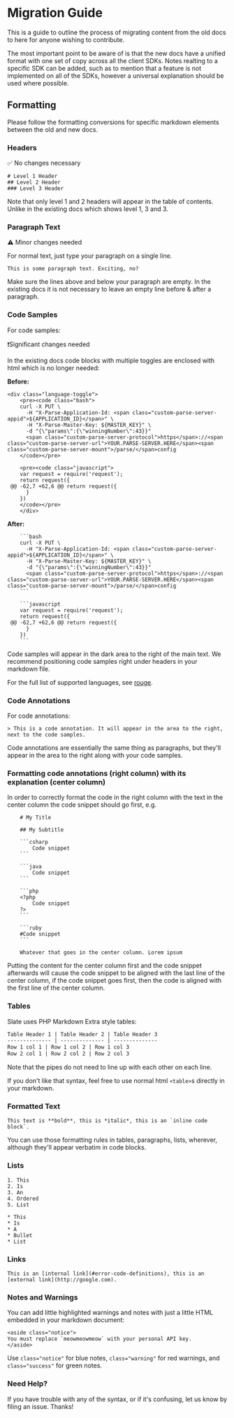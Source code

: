 # Migration Guide
This is a guide to outline the process of migrating content from the old docs to here for anyone wishing to contribute.

The most important point to be aware of is that the new docs have a unified format with one set of copy across all the client SDKs. Notes realting to a specific SDK can be added, such as to mention that a feature is not implemented on all of the SDKs, however a universal explanation should be used where possible.

## Formatting
Please follow the formatting conversions for specific markdown elements between the old and new docs.

### Headers
✅ No changes necessary

    # Level 1 Header
    ## Level 2 Header
    ### Level 3 Header

Note that only level 1 and 2 headers will appear in the table of contents. Unlike in the existing docs which shows level 1, 3 and 3.

### Paragraph Text
⚠️ Minor changes needed

For normal text, just type your paragraph on a single line.

    This is some paragraph text. Exciting, no?

Make sure the lines above and below your paragraph are empty. In the existing docs it is not necessary to leave an empty line before & after a paragraph.

### Code Samples

For code samples:

❗️Significant changes needed

In the existing docs code blocks with multiple toggles are enclosed with html which is no longer needed:

__Before:__

```
<div class="language-toggle">
	<pre><code class="bash">
	curl -X PUT \
	  -H "X-Parse-Application-Id: <span class="custom-parse-server-appid">${APPLICATION_ID}</span>" \
	  -H "X-Parse-Master-Key: ${MASTER_KEY}" \
	  -d "{\"params\":{\"winningNumber\":43}}"
	  <span class="custom-parse-server-protocol">https</span>://<span class="custom-parse-server-url">YOUR.PARSE-SERVER.HERE</span><span class="custom-parse-server-mount">/parse/</span>config
	</code></pre>
	
	<pre><code class="javascript">
	var request = require('request');
	return request({
 @@ -62,7 +62,6 @@ return request({
	  }
	})
	</code></pre>
	</div>
```

__After:__

```
	```bash
	curl -X PUT \
	  -H "X-Parse-Application-Id: <span class="custom-parse-server-appid">${APPLICATION_ID}</span>" \
	  -H "X-Parse-Master-Key: ${MASTER_KEY}" \
	  -d "{\"params\":{\"winningNumber\":43}}"
	  <span class="custom-parse-server-protocol">https</span>://<span class="custom-parse-server-url">YOUR.PARSE-SERVER.HERE</span><span class="custom-parse-server-mount">/parse/</span>config
	```

	```javascript
	var request = require('request');
	return request({
 @@ -62,7 +62,6 @@ return request({
	  }
	})
	```
```

Code samples will appear in the dark area to the right of the main text. We recommend positioning code samples right under headers in your markdown file.

For the full list of supported languages, see [rouge](https://github.com/jneen/rouge/wiki/List-of-supported-languages-and-lexers).

### Code Annotations

For code annotations:

    > This is a code annotation. It will appear in the area to the right, next to the code samples.

Code annotations are essentially the same thing as paragraphs, but they'll appear in the area to the right along with your code samples.

### Formatting code annotations (right column) with its explanation (center column)

In order to correctly format the code in the right column with the text in the center column the code snippet should go first, e.g.
```
    # My Title

    ## My Subtitle

    ```csharp
        Code snippet
    ```

    ```java
        Code snippet
    ```

    ```php
    <?php
        Code snippet
    ?>
    ```

    ```ruby
    #Code snippet
    ```

    Whatever that goes in the center column. Lorem ipsum
```
Putting the content for the center column first and the code snippet afterwards will cause the code snippet to be aligned with the last line of the center column, if the code snippet goes first, then the code is aligned with the first line of the center column.

### Tables

Slate uses PHP Markdown Extra style tables:

```markdown
Table Header 1 | Table Header 2 | Table Header 3
-------------- | -------------- | --------------
Row 1 col 1 | Row 1 col 2 | Row 1 col 3
Row 2 col 1 | Row 2 col 2 | Row 2 col 3
```

Note that the pipes do not need to line up with each other on each line.

If you don't like that syntax, feel free to use normal html `<table>`s directly in your markdown.

### Formatted Text

    This text is **bold**, this is *italic*, this is an `inline code block`.

You can use those formatting rules in tables, paragraphs, lists, wherever, although they'll appear verbatim in code blocks.

### Lists

    1. This
    2. Is
    3. An
    4. Ordered
    5. List

    * This
    * Is
    * A
    * Bullet
    * List

### Links

    This is an [internal link](#error-code-definitions), this is an [external link](http://google.com).

### Notes and Warnings

You can add little highlighted warnings and notes with just a little HTML embedded in your markdown document:

    <aside class="notice">
    You must replace `meowmeowmeow` with your personal API key.
    </aside>

Use `class="notice"` for blue notes, `class="warning"` for red warnings, and `class="success"` for green notes.

### Need Help?

If you have trouble with any of the syntax, or if it's confusing, let us know by filing an issue. Thanks!

